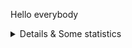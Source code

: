 Hello everybody

<details>
  <summary>Details & Some statistics</summary>

### What I do:
- Experienced in Java Developer
  
### Statistics
  <img src="https://github-readme-stats.vercel.app/api?username=hanfak&show_icons=true" alt="GitHub stats">

<!--   <img src="https://github-readme-stats.vercel.app/api/top-langs/?username=hanfak&langs_count=5" alt="Languages"> -->

### Trophy
![trophy](https://github-profile-trophy.vercel.app/?username=hanfak)
</details>
